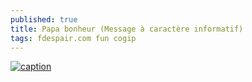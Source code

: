 ```yaml
---
published: true
title: Papa bonheur (Message à caractère informatif)
tags: fdespair.com fun cogip
---
```

[![caption](https://img.youtube.com/vi/6kc3EG8R8Uo/0.jpg)](https://www.youtube.com/watch?v=6kc3EG8R8Uo)
